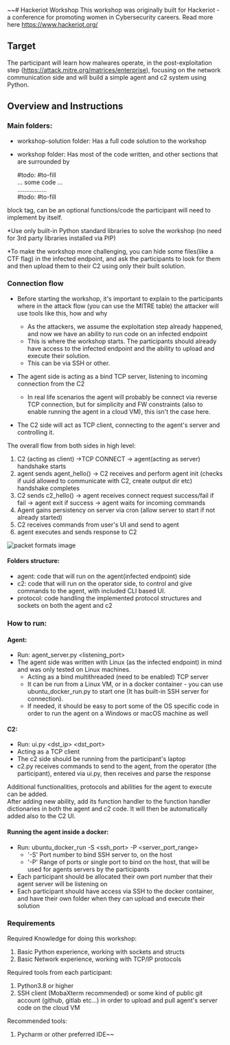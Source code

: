 ~~# Hackeriot Workshop
This workshop was originally built for Hackeriot - a conference for promoting women in Cybersecurity careers. 
Read more here https://www.hackeriot.org/


## Target
The participant will learn how malwares operate, in the post-exploitation step (https://attack.mitre.org/matrices/enterprise), focusing on the network communication side
and will build a simple agent and c2 system using Python.

## Overview and Instructions
### Main folders:
* workshop-solution folder: Has a full code solution to the workshop

* workshop folder: Has most of the code written, and other sections that are surrounded by 


    #todo: #to-fill \
    ... some code ... \
    ................. \
    #todo: #to-fill
    
block tag, can be an optional functions/code the participant will need to implement by itself. 

*Use only built-in Python standard libraries to solve the workshop (no need for 3rd party libraries installed via PIP) 

*To make the workshop more challenging, you can hide some files(like a CTF flag) in the infected endpoint, and ask the participants to look for them and then upload them to their C2 using only their built solution.
### Connection flow
* Before starting the workshop, it's important to explain to the participants where in the attack flow (you can use the MITRE table) the attacker will use tools like this, how and why
  * As the attackers, we assume the exploitation step already happened, and now we have an ability to run code on an infected endpoint
  * This is where the workshop starts. The participants should already have access to the infected endpoint and the ability to upload and execute their solution.
  * This can be via SSH or other.
* The agent side is acting as a bind TCP server, listening to incoming connection from the C2
  - In real life scenarios  the agent will probably be connect via reverse TCP connection, but for simplicity and FW constraints
  (also to enable running the agent in a cloud VM), this isn't the case here.

* The C2 side will act as TCP client, connecting to the agent's server and controlling it.

The overall flow from both sides in high level:

1. C2 (acting as client) ->TCP CONNECT ->  agent(acting as server)
     handshake starts
2. agent sends agent_hello() -> C2 receives and perform agent init
     (checks if uuid allowed to communicate with C2, create output dir etc)
     handshake completes
3. C2 sends c2_hello() -> agent receives connect request success/fail
    if fail -> agent exit
    if success -> agent waits for incoming commands
4. Agent gains persistency on server via cron (allow server to start if not already started)
5. C2 receives commands from user's UI and send to agent
6. agent executes and sends response to C2


![packet formats image](https://github.com/agentzex/hackeriot-workshop-2024/blob/main/packets_formats.jpg)


#### Folders structure:
- agent: code that will run on the agent(infected endpoint) side
- c2: code that will run on the operator side, to control and give commands to the agent, with included CLI based UI. 
- protocol: code handling the implemented protocol structures and sockets on both the agent and c2 

### How to run:
#### Agent:
  - Run: agent_server.py <listening_port>
- The agent side was written with Linux (as the infected endpoint) in mind and was only tested on Linux machines.
  - Acting as a bind multithreaded (need to be enabled) TCP server
  - It can be run from a Linux VM, or in a docker container - you can use ubuntu_docker_run.py to start one (It has built-in SSH server for connection).
  - If needed, it should be easy to port some of the OS specific code in order to run the agent on a Windows or macOS machine as well

#### C2:
  - Run: ui.py <dst_ip> <dst_port>
  - Acting as a TCP client
  - The c2 side should be running from the participant's laptop
  - c2.py receives commands to send to the agent, from the operator (the participant), entered via ui.py, then receives and parse the response

Additional functionalities, protocols and abilities for the agent to execute can be added.\
After adding new ability, add its function handler to the function handler dictionaries in both the agent and c2 code.
It will then be automatically added also to the C2 UI.

#### Running the agent inside a docker:
- Run: ubuntu_docker_run -S <ssh_port> -P <server_port_range>
  -  '-S' Port number to bind SSH server to, on the host
  -  '-P' Range of ports or single port to bind on the host, that will be used for agents servers by the participants
- Each participant should be allocated their own port number that their agent server will be listening on
- Each participant should have access via SSH to the docker container, and have their own folder when they can upload and execute their solution


### Requirements

Required Knowledge for doing this workshop:
1. Basic Python experience, working with sockets and structs
2. Basic Network experience, working with TCP/IP protocols

Required tools from each participant:
1. Python3.8 or higher
2. SSH client (MobaXterm recommended) or some kind of public git account (github, gitlab etc...) in order to upload and pull agent's server code on the cloud VM

Recommended tools:
1. Pycharm or other preferred IDE~~

